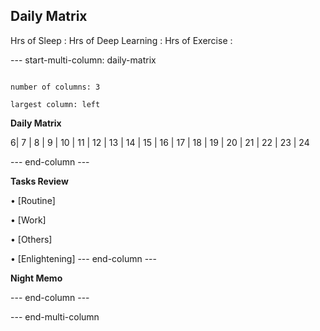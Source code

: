 ## Daily Matrix
Hrs of Sleep : 
Hrs of Deep Learning :
Hrs of Exercise :
 

--- start-multi-column: daily-matrix

```column-settings

number of columns: 3

largest column: left
```

**Daily Matrix**

  


6|
7 |
8 |
9 | 
10 | 
11 | 
12 | 
13 | 
14 | 
15 | 
16 | 
17 | 
18 | 
19 | 
20 | 
21 | 
22 | 
23 | 24

  
--- end-column ---
  

**Tasks Review**

  

• [Routine]

• [Work]

• [Others]

• [Enlightening]
--- end-column ---
  

**Night Memo**

  
--- end-column ---


--- end-multi-column 